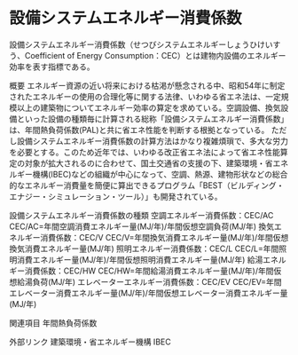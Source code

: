 # 設備システムエネルギー消費係数

設備システムエネルギー消費係数（せつびシステムエネルギーしょうひけいすう、Coefficient of Energy Consumption：CEC）とは建物内設備のエネルギー効率を表す指標である。

概要
エネルギー資源の近い将来における枯渇が懸念される中、昭和54年に制定されたエネルギーの使用の合理化等に関する法律、いわゆる省エネ法は、一定規模以上の建築物についてエネルギー効率の算定を求めている。空調設備、換気設備といった設備の種類毎に計算される総称「設備システムエネルギー消費係数」は、年間熱負荷係数(PAL)と共に省エネ性能を判断する根拠となっている。
ただし設備システムエネルギー消費係数の計算方法はかなり複雑煩瑣で、多大な労力を必要とする。このため近年では、いわゆる改正省エネ法によって省エネ性能算定の対象が拡大されるのに合わせて、国土交通省の支援の下、建築環境・省エネルギー機構(IBEC)などの組織が中心になって、空調、熱源、建物形状などの総合的なエネルギー消費量を簡便に算出できるプログラム「BEST（ビルディング・エナジー・シミュレーション・ツール）」も開発されている。

設備システムエネルギー消費係数の種類
空調エネルギー消費係数：CEC/AC
CEC/AC=年間空調消費エネルギー量(MJ/年)/年間仮想空調負荷(MJ/年)
換気エネルギー消費係数：CEC/V
CEC/V=年間換気消費エネルギー量(MJ/年)/年間仮想換気消費エネルギー量(MJ/年)
照明エネルギー消費係数：CEC/L
CEC/L=年間照明消費エネルギー量(MJ/年)/年間仮想照明消費エネルギー量(MJ/年)
給湯エネルギー消費係数：CEC/HW
CEC/HW=年間給湯消費エネルギー量(MJ/年)/年間仮想給湯負荷(MJ/年)
エレベーターエネルギー消費係数：CEC/EV
CEC/EV=年間エレベーター消費エネルギー量(MJ/年)/年間仮想エレベーター消費エネルギー量(MJ/年)

関連項目
年間熱負荷係数

外部リンク
建築環境・省エネルギー機構 IBEC